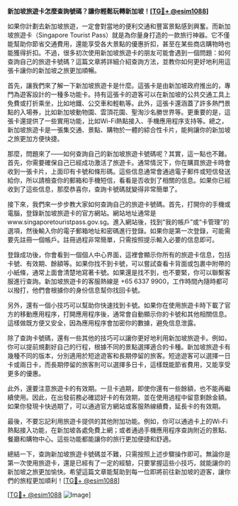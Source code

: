 **新加坡旅遊卡怎麼查詢號碼？讓你輕鬆玩轉新加坡！[[TG💪+ @esim1088](https://t.me/s/esim1088)]**

如果你計劃去新加坡旅遊，一定會對當地的便利交通和豐富景點感到興奮。而新加坡旅遊卡（Singapore Tourist Pass）就是為你量身打造的一款旅行神器。它不僅能幫助你節省交通費用，還能享受各大景點的優惠折扣，甚至在某些商店購物時也能獲得折扣。不過，很多初次使用新加坡旅遊卡的朋友可能會遇到一個問題：如何查詢自己的旅遊卡號碼？這篇文章將詳細介紹查詢方法，並教你如何更好地利用這張卡讓你的新加坡之旅更加順暢。

首先，讓我們來了解一下新加坡旅遊卡是什麼。這張卡是由新加坡政府推出的，專門為遊客設計的一種多功能卡。持有這張卡的遊客可以在新加坡的公共交通工具上免費或打折乘坐，比如地鐵、公交車和輕軌等。此外，這張卡還涵蓋了許多熱門景點的入場券，比如新加坡動物園、雲頂花園、聖淘沙名勝世界等。更重要的是，這張卡還提供了一些實用功能，比如Wi-Fi熱點接入、手機應用程序支持等。總之，新加坡旅遊卡是一張集交通、景點、購物於一體的綜合性卡片，能夠讓你的新加坡之旅更加方便快捷。

那麼，問題來了——如何查詢自己的新加坡旅遊卡號碼呢？其實，這一點也不難。首先，你需要確保自己已經成功激活了旅遊卡。通常情況下，你在購買旅遊卡時會收到一張卡片，上面印有卡號和條形碼。這些信息通常會通過電子郵件或短信發送給你，所以請檢查你的郵箱和手機短信，看看是否收到了相關的信息。如果你已經收到了這些信息，那麼恭喜你，查詢卡號碼就變得非常簡單了。

接下來，我們來一步步教大家如何查詢自己的旅遊卡號碼。首先，打開你的手機或電腦，登錄新加坡旅遊卡的官方網站。網站地址通常是www.singaporetouristpass.gov.sg。進入網站後，找到“我的帳戶”或“卡管理”的選項，然後輸入你的電子郵箱地址和密碼進行登錄。如果你是第一次登錄，可能需要先註冊一個帳戶。註冊過程非常簡單，只需按照提示輸入必要的信息即可。

登錄成功後，你會看到一個個人中心界面，這裡會顯示你所有的旅遊卡信息，包括卡號、有效期、餘額等。如果你找不到卡號，可以嘗試查看卡背面或包裹中附帶的小紙條，通常上面會清楚地寫著卡號。如果還是找不到，也不要緊，你可以聯繫客服進行查詢。新加坡旅遊卡的客服熱線是 +65 6337 9900，工作時間內隨時都可以撥打，他們會根據你的身份信息幫你找回卡號。

另外，還有一個小技巧可以幫助你快速找到卡號。如果你在使用旅遊卡時下載了官方的移動應用程序，打開應用程序後，通常會自動顯示你的卡號和其他相關信息。這樣做既方便又安全，因為應用程序會加密你的數據，避免信息泄露。

除了查詢卡號碼，還有一些其他的技巧可以讓你更好地利用新加坡旅遊卡。例如，你可以提前規劃好自己的行程，根據不同的景點選擇適合的卡種。新加坡旅遊卡有幾種不同的版本，分別適用於短途遊客和長期停留的旅客。短途遊客可以選擇一日卡或兩日卡，而長期停留的旅客則可以選擇多日卡，這樣既能節省費用，又能享受更多的優惠。

此外，還要注意旅遊卡的有效期。一旦卡過期，即使你還有一些餘額，也不能再繼續使用。因此，在出發前務必確認好卡的有效期，並在使用過程中留意剩餘金額。如果你發現卡快過期了，可以通過官方網站或客服熱線續費，延長卡的有效期。

最後，不要忘記利用旅遊卡提供的其他附加功能。例如，你可以通過卡上的Wi-Fi熱點接入功能，在新加坡各處免費上網；或者通過手機應用程序查詢附近的景點、餐廳和購物中心。這些功能都能讓你的旅行更加便捷和舒適。

總結一下，查詢新加坡旅遊卡號碼並不難，只需按照上述步驟操作即可。無論你是第一次使用旅遊卡，還是已經有了一定的經驗，只要掌握這些小技巧，就能讓你的新加坡之旅更加愉快。希望這篇文章能幫助到每一位即將前往新加坡的遊客，讓你們的旅程更加順利！[[TG💪+ @esim1088](https://t.me/s/esim1088)]

[[TG💪+ @esim1088](https://t.me/s/esim1088) ![Image](https://i.postimg.cc/4NQfJmqS/Snipaste-2025-05-13-00-14-12.png)]